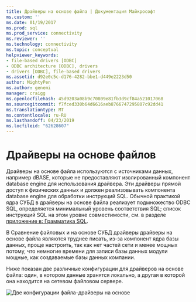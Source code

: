 ```yaml
---
title: Драйверы на основе файла | Документация Майкрософт
ms.custom: ''
ms.date: 01/19/2017
ms.prod: sql
ms.prod_service: connectivity
ms.reviewer: ''
ms.technology: connectivity
ms.topic: conceptual
helpviewer_keywords:
- file-based drivers [ODBC]
- ODBC architecture [ODBC], drivers
- drivers [ODBC], file-based drivers
ms.assetid: d92e0c5c-d176-4282-bbe1-d449e2223d50
author: MightyPen
ms.author: genemi
manager: craigg
ms.openlocfilehash: 45d9203a08b9c70809e81fb3d9cf84a521017068
ms.sourcegitcommit: f7fced330b64d6616aeb8766747295807c92dd41
ms.translationtype: MT
ms.contentlocale: ru-RU
ms.lasthandoff: 04/23/2019
ms.locfileid: "62628607"
---
```

# <a name="file-based-drivers"></a>Драйверы на основе файлов
Драйверы на основе файла используются с источниками данных, например dBASE, которые не предоставляют изолированный компонент database engine для использования драйвера. Эти драйверы прямой доступ к физических данных и должен реализовывать компонента database engine для обработки инструкций SQL. Обычной практикой ядра СУБД в драйверы на основе файла реализует подмножество ODBC SQL, определяется минимальный уровень соответствия SQL; список инструкций SQL на этом уровне совместимости, см. в разделе [приложение в: Грамматика SQL](../../odbc/reference/appendixes/appendix-c-sql-grammar.md).  
  
 В Сравнение файловых и на основе СУБД драйверы драйверы на основе файла являются труднее писать, из-за компонент ядра базы данных, проще настроить, так как нет частей сети и менее мощных потому, что немногие времени для записи базы данных модули мощные, как создаваемые базы данных компании.  
  
 Ниже показан две различные конфигурации для драйверов на основе файла: один, в котором данные хранятся локально, а другая в которой она находится на сетевом файловом сервере.  
  
 ![Две конфигурации файла&#45;драйверы на основе](../../odbc/reference/media/pr06.gif "pr06")
